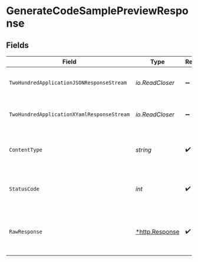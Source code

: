 # GenerateCodeSamplePreviewResponse


## Fields

| Field                                                   | Type                                                    | Required                                                | Description                                             |
| ------------------------------------------------------- | ------------------------------------------------------- | ------------------------------------------------------- | ------------------------------------------------------- |
| `TwoHundredApplicationJSONResponseStream`               | *io.ReadCloser*                                         | :heavy_minus_sign:                                      | Successfully returned codeSample overlay file           |
| `TwoHundredApplicationXYamlResponseStream`              | *io.ReadCloser*                                         | :heavy_minus_sign:                                      | Successfully returned codeSample overlay file           |
| `ContentType`                                           | *string*                                                | :heavy_check_mark:                                      | HTTP response content type for this operation           |
| `StatusCode`                                            | *int*                                                   | :heavy_check_mark:                                      | HTTP response status code for this operation            |
| `RawResponse`                                           | [*http.Response](https://pkg.go.dev/net/http#Response)  | :heavy_check_mark:                                      | Raw HTTP response; suitable for custom response parsing |